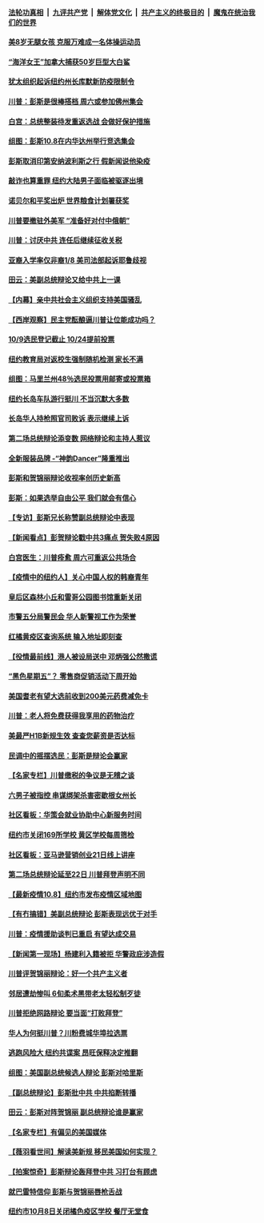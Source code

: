 

####  [法轮功真相](../../../../basic/blob/master/README.md?t=10092331) &nbsp;|&nbsp; [九评共产党](../../../../9ping.md/blob/master/README.md?t=10092331) &nbsp;|&nbsp; [解体党文化](../../../../jtdwh.md/blob/master/README.md?t=10092331)  &nbsp;|&nbsp; [共产主义的终极目的](../../../../gczydzjmd.md/blob/master/README.md?t=10092331) &nbsp;|&nbsp; [魔鬼在统治我们的世界](../../../../mgztzwmdsj.md/blob/master/README.md?t=10092331) 

#### [美8岁无腿女孩 克服万难成一名体操运动员](../pages/nsc412/n12464324.md?t=10092331) 

#### [“海洋女王”加拿大捕获50岁巨型大白鲨](../pages/nsc412/n12464081.md?t=10092331) 

#### [犹太组织起诉纽约州长库默新防疫限制令](../pages/nsc412/n12464671.md?t=10092331) 

#### [川普：彭斯是很棒搭档 周六或参加佛州集会](../pages/nsc412/n12464813.md?t=10092331) 

#### [白宫：总统整装待发重返选战 会做好保护措施](../pages/nsc412/n12464833.md?t=10092331) 

#### [组图：彭斯10.8在内华达州举行竞选集会](../pages/nsc412/n12464666.md?t=10092331) 

#### [彭斯取消印第安纳波利斯之行 假新闻说他染疫](../pages/nsc412/n12464619.md?t=10092331) 

#### [敲诈也算重罪 纽约大陆男子面临被驱逐出境](../pages/nsc412/n12463280.md?t=10092331) 

#### [诺贝尔和平奖出炉 世界粮食计划署获奖](../pages/nsc412/n12464419.md?t=10092331) 

#### [川普要撤驻外美军 “准备好对付中俄朝”](../pages/nsc412/n12464393.md?t=10092331) 

#### [川普：讨厌中共 连任后继续征收关税](../pages/nsc412/n12464376.md?t=10092331) 

#### [亚裔入学率仅非裔1/8 美司法部起诉耶鲁歧视](../pages/nsc412/n12464285.md?t=10092331) 

#### [田云：美副总统辩论又给中共上一课](../pages/nsc412/n12463697.md?t=10092331) 

#### [【内幕】亲中共社会主义组织支持美国骚乱](../pages/nsc412/n12463910.md?t=10092331) 

#### [【西岸观察】民主党酝酿逼川普让位能成功吗？](../pages/nsc412/n12463790.md?t=10092331) 

#### [10/9选民登记截止 10/24提前投票](../pages/nsc412/n12463889.md?t=10092331) 

#### [纽约教育局对返校生强制随机检测   家长不满](../pages/nsc412/n12463857.md?t=10092331) 

#### [组图：马里兰州48％选民投票用邮寄或投票箱](../pages/nsc412/n12462396.md?t=10092331) 

#### [纽约长岛车队游行挺川 不当沉默大多数](../pages/nsc412/n12463862.md?t=10092331) 

#### [长岛华人持枪照官司败诉 表示继续上诉](../pages/nsc412/n12463874.md?t=10092331) 

#### [第二场总统辩论添变数 网络辩论和主持人惹议](../pages/nsc412/n12463325.md?t=10092331) 

#### [全新服装品牌 -“神韵Dancer”隆重推出](../pages/nsc412/n12463637.md?t=10092331) 

#### [彭斯和贺锦丽辩论收视率创历史新高](../pages/nsc412/n12463458.md?t=10092331) 

#### [彭斯：如果选举自由公平 我们就会有信心](../pages/nsc412/n12463400.md?t=10092331) 

#### [【专访】彭斯兄长称赞副总统辩论中表现](../pages/nsc412/n12463386.md?t=10092331) 

#### [【新闻看点】彭贺辩论戳中共3痛点 贺失败4原因](../pages/nsc412/n12463068.md?t=10092331) 

#### [白宫医生：川普痊愈 周六可重返公共场合](../pages/nsc412/n12463397.md?t=10092331) 

#### [【疫情中的纽约人】关心中国人权的韩裔青年](../pages/nsc412/n12463371.md?t=10092331) 

#### [皇后区森林小丘和雷哥公园图书馆重新关闭](../pages/nsc412/n12463197.md?t=10092331) 

#### [市警五分局警民会 华人新警视工作为荣誉](../pages/nsc412/n12463154.md?t=10092331) 

#### [红橘黄疫区查询系统 输入地址即刻查](../pages/nsc412/n12463152.md?t=10092331) 

#### [【役情最前线】港人被设局送中 邓炳强公然撒谎](../pages/nsc412/n12462741.md?t=10092331) 

#### [“黑色星期五”？ 零售商促销活动下周开始](../pages/nsc412/n12463019.md?t=10092331) 

#### [美国耆老有望大选前收到200美元药费减免卡](../pages/nsc412/n12463277.md?t=10092331) 

#### [川普：老人将免费获得我享用的药物治疗](../pages/nsc412/n12463195.md?t=10092331) 

#### [美最严H1B新规生效 查查您薪资是否达标](../pages/nsc412/n12462993.md?t=10092331) 

#### [民调中的摇摆选民：彭斯是辩论会赢家](../pages/nsc412/n12462998.md?t=10092331) 

#### [【名家专栏】川普缴税的争议是无稽之谈](../pages/nsc412/n12462440.md?t=10092331) 

#### [六男子被指控 串谋绑架杀害密歇根女州长](../pages/nsc412/n12462873.md?t=10092331) 

#### [社区看板：华策会就业协助中心新服务时间](../pages/nsc412/n12462937.md?t=10092331) 

#### [纽约市关闭169所学校 黄区学校每周筛检](../pages/nsc412/n12462939.md?t=10092331) 

#### [社区看板：亚马逊营销创业21日线上讲座](../pages/nsc412/n12462946.md?t=10092331) 

#### [第二场总统辩论延至22日 川普拜登声明不同](../pages/nsc412/n12462823.md?t=10092331) 

#### [【最新疫情10.8】纽约市发布疫情区域地图](../pages/nsc412/n12460570.md?t=10092331) 

#### [【有冇搞错】美副总统辩论 彭斯表现远优于对手](../pages/nsc412/n12462492.md?t=10092331) 

#### [川普：疫情援助谈判已重启 有望达成交易](../pages/nsc412/n12462540.md?t=10092331) 

#### [【新闻第一现场】杨建利入籍被拒 华警政庇涉造假](../pages/nsc412/n12462265.md?t=10092331) 

#### [川普评贺锦丽辩论：好一个共产主义者](../pages/nsc412/n12462520.md?t=10092331) 

#### [邻居遭劫惨叫 6旬柔术黑带老太轻松制歹徒](../pages/nsc412/n12461672.md?t=10092331) 

#### [川普拒绝网路辩论 要当面“打败拜登”](../pages/nsc412/n12462479.md?t=10092331) 

#### [华人为何挺川普？川粉费城华埠拉选票](../pages/nsc412/n12459898.md?t=10092331) 

#### [逃跑风险大 纽约共谍案 昂旺保释决定推翻](../pages/nsc412/n12461014.md?t=10092331) 

#### [组图：美国副总统候选人辩论 彭斯对哈里斯](../pages/nsc412/n12461728.md?t=10092331) 

#### [【副总统辩论】彭斯批中共 中共掐断转播](../pages/nsc412/n12461761.md?t=10092331) 

#### [田云：彭斯对阵贺锦丽 副总统辩论谁是赢家](../pages/nsc412/n12461395.md?t=10092331) 

#### [【名家专栏】有偏见的美国媒体](../pages/nsc412/n12459438.md?t=10092331) 

#### [【薇羽看世间】解读美新规 移民美国如何实现？](../pages/nsc412/n12460002.md?t=10092331) 

#### [【拍案惊奇】彭斯辩论轰拜登中共 习打台有顾虑](../pages/nsc412/n12461366.md?t=10092331) 

#### [就巴雷特信仰 彭斯与贺锦丽唇枪舌战](../pages/nsc412/n12461292.md?t=10092331) 

#### [纽约市10月8日关闭橘色疫区学校 餐厅无堂食](../pages/nsc412/n12461276.md?t=10092331) 

